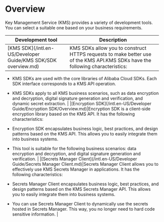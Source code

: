 # Overview

Key Management Service \(KMS\) provides a variety of development tools. You can select a suitable one based on your business requirements.

|Development tool|Description|
|----------------|-----------|
|[KMS SDK](/intl.en-US/Developer Guide/KMS SDK/SDK overview.md)|KMS SDKs allow you to construct HTTPS requests to make better use of the KMS API.KMS SDKs have the following characteristics:

-   KMS SDKs are used with the core libraries of Alibaba Cloud SDKs. Each SDK interface corresponds to a KMS API operation.
-   KMS SDKs apply to all KMS business scenarios, such as data encryption and decryption, digital signature generation and verification, and dynamic secret extraction. |
|[Encryption SDK](/intl.en-US/Developer Guide/Encryption SDK/Overview.md)|Encryption SDK is a client-side encryption library based on the KMS API. It has the following characteristics:

-   Encryption SDK encapsulates business logic, best practices, and design patterns based on the KMS API. This allows you to easily integrate them into business systems.
-   This tool is suitable for the following business scenarios: data encryption and decryption, and digital signature generation and verification. |
|[Secrets Manager Client](/intl.en-US/Developer Guide/Secrets Manager Client.md)|Secrets Manager Client allows you to effectively use KMS Secrets Manager in applications. It has the following characteristics:

-   Secrets Manager Client encapsulates business logic, best practices, and design patterns based on the KMS Secrets Manager API. This allows you to easily integrate them into business systems.
-   You can use Secrets Manager Client to dynamically use the secrets hosted in Secrets Manager. This way, you no longer need to hard code sensitive information. |

